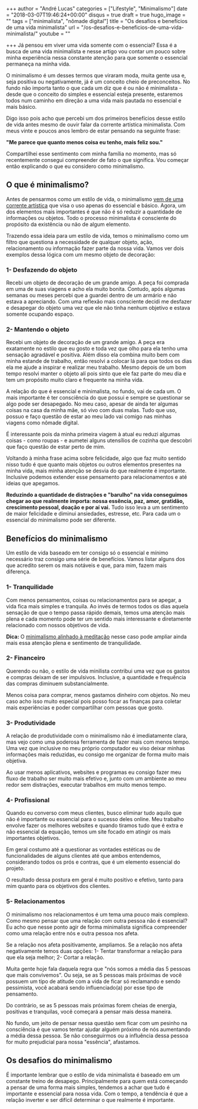 +++
author = "André Lucas"
categories = ["Lifestyle", "Minimalismo"]
date = "2018-03-07T19:46:24+00:00"
disqus = true
draft = true
hugo_image = ""
tags = ["minimalista", "nômade digital"]
title = "Os desafios e benefícios de uma vida minimalista"
url = "/os-desafios-e-beneficios-de-uma-vida-minimalista/"
youtube = ""

+++
Já pensou em viver uma vida somente com o essencial? Essa é a busca de uma vida minimalista e nesse artigo vou contar um pouco sobre minha experiência nessa constante atenção para que somente o essencial permaneça na minha vida.

O minimalismo é um desses termos que viraram moda, muita gente usa e, seja positiva ou negativamente, já é um conceito cheio de preconceitos. No fundo não importa tanto o que cada um diz que é ou não é minimalista - desde que o conceito do simples e essencial esteja presente, estaremos todos num caminho em direção a uma vida mais pautada no essencial e mais básico.

Digo isso pois acho que percebi um dos primeiros benefícios desse estilo de vida antes mesmo de ouvir falar da corrente artística minimalista. Com meus vinte e poucos anos lembro de estar pensando na seguinte frase:

**"Me parece que quanto menos coisa eu tenho, mais feliz sou."**

Compartilhei esse sentimento com minha família no momento, mas só recentemente consegui compreender de fato o que significa. Vou começar então explicando o que eu considero como minimalismo.

## O que é minimalismo?

Antes de pensarmos como um estilo de vida, o minimalismo [vem de uma corrente artística](https://minimus.life/minimalismo/minimalismo-mal-entendido.html) que visa o uso apenas do essencial e básico. Agora, um dos elementos mais importantes é que não é só reduzir a quantidade de informações ou objetos. Todo o processo minimalista é consciente do propósito da existência ou não de algum elemento.

Trazendo essa ideia para um estilo de vida, temos o minimalismo como um filtro que questiona a necessidade de qualquer objeto, ação, relacionamento ou informação fazer parte da nossa vida. Vamos ver dois exemplos dessa lógica com um mesmo objeto de decoração:

### 1- Desfazendo do objeto

Recebi um objeto de decoração de um grande amigo. A peça foi comprada em uma de suas viagens e acho ela muito bonita. Contudo, após algumas semanas ou meses percebi que a guardei dentro de um armário e não estava a apreciando. Com uma reflexão mais consciente decidi me desfazer e desapegar do objeto uma vez que ele não tinha nenhum objetivo e estava somente ocupando espaço.

### 2- Mantendo o objeto

Recebi um objeto de decoração de um grande amigo. A peça era exatamente no estilo que eu gosto e toda vez que olho para ela tenho uma sensação agradável e positiva. Além disso ela combina muito bem com minha estande de trabalho, então resolvi a colocar lá para que todos os dias ela me ajude a inspirar e realizar meu trabalho. Mesmo depois de um bom tempo resolvi manter o objeto alí pois sinto que ele faz parte do meu dia e tem um propósito muito claro e frequente na minha vida.

A relação do que é essencial e minimalista, no fundo, vai de cada um. O mais importante é ter consciência do que possui e sempre se questionar se algo pode ser desapegado. No meu caso, apesar de ainda ter algumas coisas na casa da minha mãe, só vivo com duas malas. Tudo que uso, possuo e faço questão de estar ao meu lado vai comigo nas minhas viagens como nômade digital.

É interessante pois da minha primeira viagem à atual eu reduzi algumas coisas - como roupas - e aumetei alguns utensílios de cozinha que descobri que faço questão de estar perto de mim.

Voltando à minha frase acima sobre felicidade, algo que faz muito sentido nisso tudo é que quanto mais objetos ou outros elementos presentes na minha vida, mais minha atenção se desvia do que realmente é importante. Inclusive podemos extender esse pensamento para relacionamentos e até ideias que apegamos.

**Reduzindo a quantidade de distrações e "barulho" na vida conseguimos chegar ao que realmente importa: nossa essência, paz, amor, gratidão, crescimento pessoal, doação e por aí vai.** Tudo isso leva a um sentimento de maior felicidade e diminui ansiedades, estresse, etc. Para cada um o essencial do minimalismo pode ser diferente.

## Benefícios do minimalismo

Um estilo de vida baseado em ter consigo só o essencial e mínimo necessário traz consigo uma série de benefícios. Vamos listar alguns dos que acredito serem os mais notáveis e que, para mim, fazem mais diferença.

### 1- Tranquilidade

Com menos pensamentos, coisas ou relacionamentos para se apegar, a vida fica mais simples e tranquila. Ao invés de termos todos os dias aquela sensação de que o tempo passa rápido demais, temos uma atenção mais plena e cada momento pode ter um sentido mais interessante e diretamente relacionado com nossos objetivos de vida.

**Dica:** O [minimalismo alinhado à meditação](https://www.igluonline.com/os-efeitos-da-meditacao-na-montanha-russa-da-vida-como-freelancer/) nesse caso pode ampliar ainda mais essa atenção plena e sentimento de tranquilidade.

### 2- Financeiro

Querendo ou não, o estilo de vida minilista contribui uma vez que os gastos e compras deixam de ser impulsivos. Inclusive, a quantidade e frequência das compras diminuem substancialmente.

Menos coisa para comprar, menos gastamos dinheiro com objetos. No meu caso acho isso muito especial pois posso focar as finanças para coletar mais experiências e poder compartilhar com pessoas que gosto.

### 3- Produtividade

A relação de produtividade com o minimalismo não é imediatamente clara, mas vejo como uma poderosa ferramenta de fazer mais com menos tempo. Uma vez que inclusive no meu próprio computador eu viso deixar minhas informações mais reduzidas, eu consigo me organizar de forma muito mais objetiva.

Ao usar menos aplicativos, websites e programas eu consigo fazer meu fluxo de trabalho ser muito mais efetivo e, junto com um ambiente ao meu redor sem distrações, executar trabalhos em muito menos tempo.

### 4- Profissional

Quando eu converso com meus clientes, busco eliminar tudo aquilo que não é importante ou essencial para o sucesso deles online. Meu trabalho envolve fazer os melhores websites e quando tiramos tudo que é extra e não essencial da equação, temos um site focado em atingir os mais importantes objetivos.

Em geral costumo até a questionar as vontades estéticas ou de funcionalidades de alguns clientes até que ambos entendemos, considerando todos os prós e contras, que é um elemento essencial do projeto.

O resultado dessa postura em geral é muito positivo e efetivo, tanto para mim quanto para os objetivos dos clientes.

### 5- Relacionamentos

O minimalismo nos relacionamentos é um tema uma pouco mais complexo. Como mesmo pensar que uma relação com outra pessoa não é essencial? Eu acho que nesse ponto agir de forma minimalista significa compreender como uma relação entre nós e outra pessoa nos afeta.

Se a relação nos afeta positivamente, ampliamos. Se a relação nos afeta negativamente temos duas opções: 1- Tentar transformar a relação para que ela seja melhor; 2- Cortar a relação.

Muita gente hoje fala daquela regra que "nós somos a média das 5 pessoas que mais convivemos". Ou seja, se as 5 pessoas mais próximas de você possuem um tipo de atitude com a vida de ficar só reclamando e sendo pessimista, você acabará sendo influenciado(a) por esse tipo de pensamento.

Do contrário, se as 5 pessoas mais próximas forem cheias de energia, positivas e tranquilas, você começará a pensar mais dessa maneira.

No fundo, um jeito de pensar nessa questão sem ficar com um pesinho na consciência é que vamos tentar ajudar alguém próximo de nós aumentando a média dessa pessoa. Se não conseguirmos ou a influência dessa pessoa for muito prejudicial para nossa "essência", afastamos.

## Os desafios do minimalismo

É importante lembrar que o estilo de vida minimalista é baseado em um constante treino de desapego. Principalmente para quem está começando a pensar de uma forma mais simples, tendemos a achar que tudo é importante e essencial para nossa vida. Com o tempo, a tendência é que a relação inverter e ser difícil determinar o que realmente é importante.